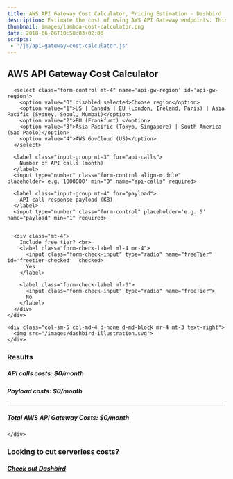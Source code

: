 ```yaml
---
title: AWS API Gateway Cost Calculator, Pricing Estimation - Dashbird
description: Estimate the cost of using AWS API Gateway endpoints. This AWS API Gateway cost calculator is based on Amazon's pricing info. 
thumbnail: images/lambda-cost-calculator.png
date: 2018-06-06T10:50:03+02:00
scripts:
 - '/js/api-gateway-cost-calculator.js'
---
```



<section class="container-fluid dark-bg justify-content-center">
  <div class="row">
    <div class="col text-center mt-5 d-md-block">
      <h1>AWS API Gateway Cost Calculator</h1>
    </div>
  </div>

  <div class="row justify-content-center mt-4">
    <div class="col-xs-12 col-sm-5 col-md-4 mt-5 d-md-block">

      <select class="form-control mt-4" name='api-gw-region' id='api-gw-region'>
        <option value="0" disabled selected>Choose region</option>
        <option value="1">US | Canada | EU (London, Ireland, Paris) | Asia Pacific (Sydney, Seoul, Mumbai)</option>
        <option value="2">EU (Frankfurt) </option>
        <option value="3">Asia Pacific (Tokyo, Singapore) | South America (Sao Paolo)</option>
        <option value="4">AWS GovCloud (US)</option>
      </select>

      <label class="input-group mt-3" for="api-calls">
        Number of API calls (month)
      </label>
      <input type="number" class="form-control align-middle" placeholder='e.g. 1000000' min="0" name="api-calls" required>

      <label class="input-group mt-4" for="payload">
        API call response payload (KB)
      </label>
      <input type="number" class="form-control" placeholder='e.g. 5' name="payload" min="1" required>


      <div class="mt-4">
        Include free tier? <br>
        <label class="form-check-label ml-4 mr-4">
          <input class="form-check-input" type="radio" name="freeTier" id='freetier-checked'  checked>
          Yes
        </label>

        <label class="form-check-label ml-3">
          <input class="form-check-input" type="radio" name="freeTier">
          No
        </label>
      </div>
    </div>

    <div class="col-sm-5 col-md-4 d-none d-md-block mr-4 mt-3 text-right">
      <img src="/images/dashbird-illustration.svg">
    </div>

  </div>

  <div class="row justify-content-center mt-4">
    <div class="col-xs-12 col-sm-10 col-md-8 text-left mt-5 d-md-block mb-5">
      <h3>Results</h3>
      <h5>API calls costs: <span id='api-calls-cost' class='float-right'>$0/month</span></h5>
      <h5>Payload costs: <span id='payload-cost' class='float-right'>$0/month</span></h5>
      <hr/>
      <h5>Total AWS API Gateway Costs: <span id='total-cost' class='float-right text-green'>$0/month</span></h5>

    </div>
  </div>

  <div class='row justify-content-center mt-5 '>
    <div class='col-8 text-center'>
      <h3>Looking to cut serverless costs?</h3>
      <h5><a href='https://dashbird.io/' target='_blank' class='btn btn-primary mb-4 mt-3'>Check out Dashbird</a></h5>
    </div>
  </div>

</section>
